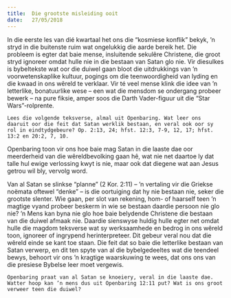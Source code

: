 ```yaml
---
title:  Die grootste misleiding ooit
date:   27/05/2018
---
```


In die eerste les van dié kwartaal het ons die “kosmiese konflik” bekyk, ’n stryd in die buitenste ruim wat ongelukkig die aarde bereik het. Die probleem is egter dat baie mense, insluitende sekulêre Christene, die groot stryd ignoreer omdat hulle nie in die bestaan van Satan glo nie. Vir diesulkes is bybeltekste wat oor die duiwel gaan bloot die uitdrukkings van ’n voorwetenskaplike kultuur, pogings om die teenwoordigheid van lyding en die kwaad in ons wêreld te verklaar. Vir té veel mense klink die idee van ’n letterlike, bonatuurlike wese – een wat die mensdom se ondergang probeer bewerk – na pure fiksie, amper soos die Darth Vader-figuur uit die “Star Wars”-rolprente. 

`Lees die volgende teksverse, almal uit Openbaring. Wat leer ons daaruit oor die feit dat Satan werklik bestaan, en veral ook oor sy rol in eindtydgebeure? Op. 2:13, 24; hfst. 12:3, 7-9, 12, 17; hfst. 13:2 en 20:2, 7, 10.` 

Openbaring toon vir ons hoe baie mag Satan in die laaste dae oor meerderheid van die wêreldbevolking gaan hê, wat nie net daartoe ly dat talle hul ewige verlossing kwyt is nie, maar ook dat diegene wat aan Jesus getrou wil bly, vervolg word. 

Van al Satan se slinkse “planne” (2 Kor. 2:11) – ’n vertaling vir die Griekse noëmata oftewel “denke” – is die oortuiging dat hy nie bestaan nie, seker die grootste slenter. Wie gaan, per slot van rekening, hom- of haarself teen ’n magtige vyand probeer beskerm in wie se bestaan daardie persoon nie glo nie? ’n Mens kan byna nie glo hoe baie belydende Christene die bestaan van die duiwel afmaak nie. Daardie sienswyse huldig hulle egter net omdat hulle die magdom teksverse wat sy werksaamhede en bedrog in ons wêreld toon, ignoreer of ingrypend herinterpreteer. Dit gebeur veral nou dat die wêreld einde se kant toe staan. Die feit dat so baie die letterlike bestaan van Satan verwerp, en dit ten spyte van al die bybelgedeeltes wat die teendeel bewys, behoort vir ons ’n kragtige waarskuwing te wees, dat ons ons van die presiese Bybelse leer moet vergewis. 

`Openbaring praat van al Satan se knoeiery, veral in die laaste dae. Watter hoop kan ’n mens dus uit Openbaring 12:11 put? Wat is ons groot verweer teen die duiwel?`